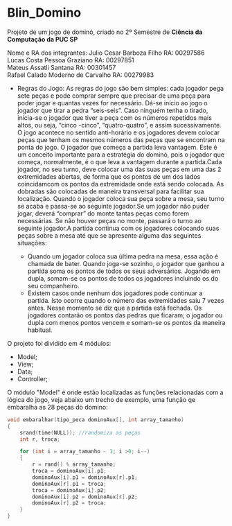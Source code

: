 # Blin_Domino
Projeto de um jogo de dominó, criado no 2º Semestre de **Ciência da Computação da PUC SP**

Nome e RA dos integrantes:
Julio Cesar Barboza Filho RA: 00297586  
Lucas Costa Pessoa Graziano RA: 00297851  
Mateus Assatli Santana RA: 00301457  
Rafael Calado Moderno de Carvalho RA: 00279983  

- Regras do Jogo:
As regras do jogo são bem simples: cada jogador pega sete peças e pode comprar sempre que precisar de uma peça para poder jogar e quantas vezes for necessário. Dá-se início ao
jogo o jogador que tirar a pedra “seis-seis”. Caso ninguém tenha o tirado, inicia-se o jogador que tiver a peça  com  os  números  repetidos  mais  altos,  ou  seja, “cinco
-cinco”,  “quatro-quatro”,  e  assim sucessivamente. O jogo acontece no sentido anti-horário e os jogadores devem colocar peças que tenham os mesmos números das peças que se
encontram na ponta do jogo. O jogador que começa a partida leva vantagem. Este é um conceito importante para a estratégia do dominó, pois o jogador que começa, normalmente, é o
que leva a vantagem durante a partida.Cada jogador, no seu turno, deve colocar uma das suas peças em uma das 2 extremidades abertas, de forma que os pontos de um dos lados
coincidamcom os pontos da extremidade onde está  sendo  colocada.  As  dobradas  são  colocadas  de  maneira  transversal  para  facilitar  sua localização. Quando o jogador
coloca sua peça sobre a mesa, seu turno se acaba e passa-se ao seguinte jogador.Se um jogador não puder jogar, deverá “comprar” do monte tantas peças como forem necessárias. Se
não houver peças no monte, passará o turno ao seguinte jogador.A partida continua com os jogadores colocando suas peças sobre a mesa até que se apresente alguma das seguintes
situações:

  - Quando um jogador coloca sua última pedra na mesa, essa ação é chamada de bater. Quando joga-se sozinho, o jogador que ganhou a partida soma os pontos de todos os seus 
adversários. Jogando em dupla, somam-se os pontos de todos os jogadores incluindo os do seu companheiro.
  - Existem casos onde nenhum dos jogadores pode continuar a partida. Isto ocorre quando o número das extremidades saiu 7 vezes antes. Nesse momento se diz que a partida está 
fechada. Os jogadores contarão os pontos das pedras que ficaram; o jogador ou dupla com menos pontos vencem e somam-se os pontos da maneira habitual.

O projeto foi dividido em 4 módulos:
  - Model;
  - View;
  - Data;
  - Controller;

O módulo "Model" é onde estão localizadas as funções relacionadas com a lógica do jogo, veja abaixo um trecho de exemplo, uma função qe embaralha as 28 peças do domino:
```C
void embaralhar(tipo_peca dominoAux[], int array_tamanho)
{
    srand(time(NULL)); //randomiza as peças
    int r, troca;

    for (int i = array_tamanho - 1; i >0; i--)
    {
        r = rand() % array_tamanho;
        troca = dominoAux[i].p1;
        dominoAux[i].p1 = dominoAux[r].p1;
        dominoAux[r].p1 = troca;
        troca = dominoAux[i].p2;
        dominoAux[i].p2 = dominoAux[r].p2;
        dominoAux[r].p2 = troca;
    }
}
```
